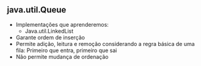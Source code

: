 ## java.util.Queue

- Implementações que aprenderemos: 
  - Java.util.LinkedList
- Garante ordem de inserção
- Permite adição, leitura e remoção considerando a regra básica de uma fila: Primeiro que entra, primeiro que sai
- Não permite mudança de ordenação